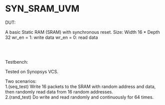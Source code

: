 # SYN_SRAM_UVM
DUT:

A basic Static RAM (SRAM) with synchronous reset.
Size: Width 16 * Depth 32
wr_en = 1: write data
wr_en = 0: read data

<br />
<br />

Testbench:

Tested on Synopsys VCS.

Two scenarios: 
<br />
1.(seq_test) Write 16 packets to the SRAM with random address and data, then randomly read data from 16 random addresses.
<br />
2.(rand_test) Do write and read randomly and continuously for 64 times.
